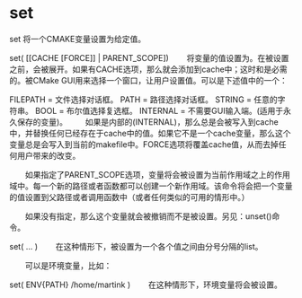 set
===

set 将一个CMAKE变量设置为给定值。

  set(<variable> <value> [[CACHE <type> <docstring> [FORCE]] | PARENT_SCOPE])
　　将变量<variable>的值设置为<value>。在<variable>被设置之前，<value>会被展开。如果有CACHE选项，那么<variable>就会添加到cache中；这时<type>和<docstring>是必需的。<type>被CMake GUI用来选择一个窗口，让用户设置值。<type>可以是下述值中的一个：

  FILEPATH = 文件选择对话框。
  PATH     = 路径选择对话框。
  STRING   = 任意的字符串。
  BOOL     = 布尔值选择复选框。
  INTERNAL = 不需要GUI输入端。(适用于永久保存的变量)。
　　如果<type>是内部的(INTERNAL)，那么<value>总是会被写入到cache中，并替换任何已经存在于cache中的值。如果它不是一个cache变量，那么这个变量总是会写入到当前的makefile中。FORCE选项将覆盖cache值，从而去掉任何用户带来的改变。

　　如果指定了PARENT_SCOPE选项，变量<variable>将会被设置为当前作用域之上的作用域中。每一个新的路径或者函数都可以创建一个新作用域。该命令将会把一个变量的值设置到父路径或者调用函数中（或者任何类似的可用的情形中。）

　　如果没有指定<value>，那么这个变量就会被撤销而不是被设置。另见：unset()命令。

  set(<variable> <value1> ... <valueN>)
　　在这种情形下，<variable>被设置为一个各个值之间由分号分隔的list。

　　<variable>可以是环境变量，比如：

  set( ENV{PATH} /home/martink )
　　在这种情形下，环境变量将会被设置。

